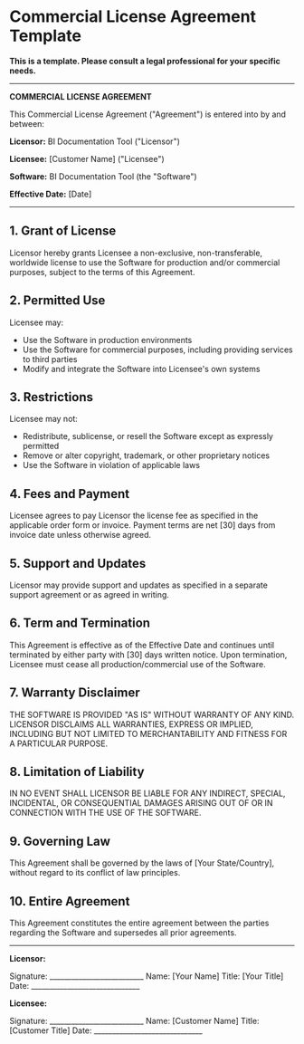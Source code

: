 # Commercial License Agreement Template

**This is a template. Please consult a legal professional for your specific needs.**

---

**COMMERCIAL LICENSE AGREEMENT**

This Commercial License Agreement ("Agreement") is entered into by and between:

**Licensor:** BI Documentation Tool ("Licensor")

**Licensee:** [Customer Name] ("Licensee")

**Software:** BI Documentation Tool (the "Software")

**Effective Date:** [Date]

---

## 1. Grant of License
Licensor hereby grants Licensee a non-exclusive, non-transferable, worldwide license to use the Software for production and/or commercial purposes, subject to the terms of this Agreement.

## 2. Permitted Use
Licensee may:
- Use the Software in production environments
- Use the Software for commercial purposes, including providing services to third parties
- Modify and integrate the Software into Licensee's own systems

## 3. Restrictions
Licensee may not:
- Redistribute, sublicense, or resell the Software except as expressly permitted
- Remove or alter copyright, trademark, or other proprietary notices
- Use the Software in violation of applicable laws

## 4. Fees and Payment
Licensee agrees to pay Licensor the license fee as specified in the applicable order form or invoice. Payment terms are net [30] days from invoice date unless otherwise agreed.

## 5. Support and Updates
Licensor may provide support and updates as specified in a separate support agreement or as agreed in writing.

## 6. Term and Termination
This Agreement is effective as of the Effective Date and continues until terminated by either party with [30] days written notice. Upon termination, Licensee must cease all production/commercial use of the Software.

## 7. Warranty Disclaimer
THE SOFTWARE IS PROVIDED "AS IS" WITHOUT WARRANTY OF ANY KIND. LICENSOR DISCLAIMS ALL WARRANTIES, EXPRESS OR IMPLIED, INCLUDING BUT NOT LIMITED TO MERCHANTABILITY AND FITNESS FOR A PARTICULAR PURPOSE.

## 8. Limitation of Liability
IN NO EVENT SHALL LICENSOR BE LIABLE FOR ANY INDIRECT, SPECIAL, INCIDENTAL, OR CONSEQUENTIAL DAMAGES ARISING OUT OF OR IN CONNECTION WITH THE USE OF THE SOFTWARE.

## 9. Governing Law
This Agreement shall be governed by the laws of [Your State/Country], without regard to its conflict of law principles.

## 10. Entire Agreement
This Agreement constitutes the entire agreement between the parties regarding the Software and supersedes all prior agreements.

---

**Licensor:**

Signature: __________________________
Name: [Your Name]
Title: [Your Title]
Date: ______________________________

**Licensee:**

Signature: __________________________
Name: [Customer Name]
Title: [Customer Title]
Date: ______________________________
